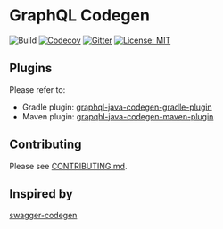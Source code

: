 # GraphQL Codegen #

![Build](https://github.com/kobylynskyi/graphql-java-codegen/workflows/Build/badge.svg)
[![Codecov](https://img.shields.io/codecov/c/github/kobylynskyi/graphql-java-codegen)](https://codecov.io/gh/kobylynskyi/graphql-java-codegen)
[![Gitter](https://badges.gitter.im/graphql-java-codegen/community.svg)](https://gitter.im/graphql-java-codegen/community?utm_source=badge&utm_medium=badge&utm_campaign=pr-badge)
[![License: MIT](https://img.shields.io/badge/License-MIT-yellow.svg)](https://opensource.org/licenses/MIT)

## Plugins

Please refer to:
* Gradle plugin: [graphql-java-codegen-gradle-plugin](plugins/gradle)
* Maven plugin: [grapqhl-java-codegen-maven-plugin](plugins/maven) 


## Contributing

Please see [CONTRIBUTING.md](CONTRIBUTING.md).


## Inspired by
[swagger-codegen](https://github.com/swagger-api/swagger-codegen)

